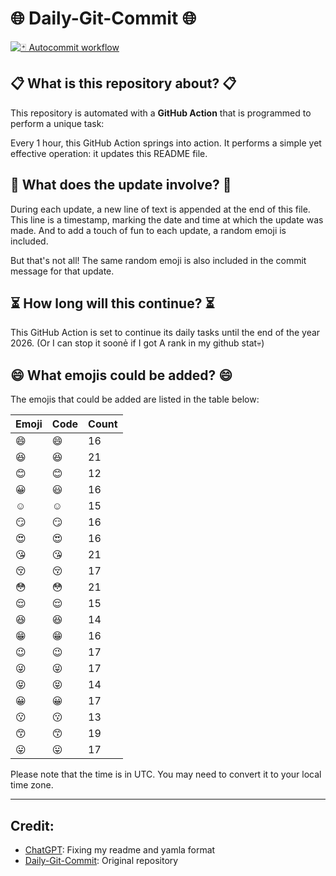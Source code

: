 # 🌐 Daily-Git-Commit 🌐

[![🃏 Autocommit workflow](https://github.com/kleqing/git-auto-commit/actions/workflows/main.yaml/badge.svg?event=check_run)](https://github.com/kleqing/git-auto-commit/actions/workflows/main.yaml)

## 📋 What is this repository about? 📋

This repository is automated with a **GitHub Action** that is programmed to perform a unique task:

Every 1 hour, this GitHub Action springs into action. It performs a simple yet effective operation: it updates this README file.

## 🔄 What does the update involve? 🔄

During each update, a new line of text is appended at the end of this file. This line is a timestamp, marking the date and time at which the update was made. And to add a touch of fun to each update, a random emoji is included.

But that's not all! The same random emoji is also included in the commit message for that update.

## ⏳ How long will this continue? ⏳

This GitHub Action is set to continue its daily tasks until the end of the year 2026. (Or I can stop it soonẻ if I got A rank in my github stat💀)

## 😄 What emojis could be added? 😄

The emojis that could be added are listed in the table below:

| Emoji | Code | Count |
| --- | --- | --- |
| 😄 | :smile: | 16 |
| 😆 | :laughing: | 21 |
| 😊 | :blush: | 12 |
| 😀 | :smiley: | 16 |
| ☺️ | :relaxed: | 15 |
| 😏 | :smirk: | 16 |
| 😍 | :heart_eyes: | 16 |
| 😘 | :kissing_heart: | 21 |
| 😚 | :kissing_closed_eyes: | 17 |
| 😳 | :flushed: | 21 |
| 😌 | :relieved: | 15 |
| 😆 | :satisfied: | 14 |
| 😁 | :grin: | 16 |
| 😉 | :wink: | 17 |
| 😜 | :stuck_out_tongue_winking_eye: | 17 |
| 😝 | :stuck_out_tongue_closed_eyes: | 14 |
| 😀 | :grinning: | 17 |
| 😗 | :kissing: | 13 |
| 😙 | :kissing_smiling_eyes: | 19 |
| 😛 | :stuck_out_tongue: | 17 |

Please note that the time is in UTC. You may need to convert it to your local time zone.

---

## Credit:

- [ChatGPT](chatgpt.com): Fixing my readme and yamla format
- [Daily-Git-Commit](https://github.com/diegomarty/daily-git-commit): Original repository

